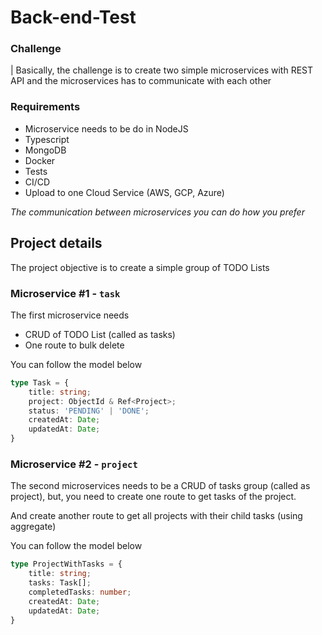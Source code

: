# Back-end-Test

### Challenge

| Basically, the challenge is to create two simple microservices with REST API and the microservices has to communicate with each other

### Requirements
- Microservice needs to be do in NodeJS
- Typescript
- MongoDB
- Docker
- Tests
- CI/CD
- Upload to one Cloud Service (AWS, GCP, Azure)

_The communication between microservices you can do how you prefer_

## Project details

The project objective is to create a simple group of TODO Lists

### Microservice #1 - `task`

The first microservice needs 

- CRUD of TODO List (called as tasks)
- One route to bulk delete

You can follow the model below
```ts
type Task = {
    title: string;
    project: ObjectId & Ref<Project>;
    status: 'PENDING' | 'DONE';
    createdAt: Date;
    updatedAt: Date;
}
```

### Microservice #2 - `project`

The second microservices needs to be a CRUD of tasks group (called as project), but, you need to create one route to get tasks of the project.

And create another route to get all projects with their child tasks (using aggregate)

You can follow the model below
```ts
type ProjectWithTasks = {
    title: string;
    tasks: Task[];
    completedTasks: number;
    createdAt: Date;
    updatedAt: Date;
}
```